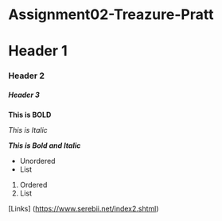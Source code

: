 # Assignment02-Treazure-Pratt

# Header 1

### Header 2

##### Header 3

**This is BOLD**

_This is Italic_

**_This is Bold and Italic_**

- Unordered
- List

1. Ordered
2. List

[Links] (https://www.serebii.net/index2.shtml)

